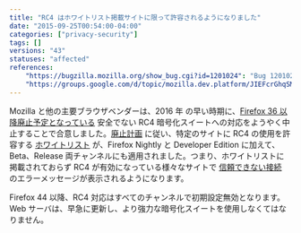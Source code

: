 ```yaml
---
title: "RC4 はホワイトリスト掲載サイトに限って許容されるようになりました"
date: "2015-09-25T00:54:00-04:00"
categories: ["privacy-security"]
tags: []
versions: "43"
statuses: "affected"
references:
    "https://bugzilla.mozilla.org/show_bug.cgi?id=1201024": "Bug 1201024 - Disable unrestricted RC4 fallback"
    "https://groups.google.com/d/topic/mozilla.dev.platform/JIEFcrGhqSM/discussion": "Intent to ship: RC4 disabled by default in Firefox 44"
---
```

Mozilla と他の主要ブラウザベンダーは、<time datetime="2016">2016 年</time> の早い時期に、[Firefox 36 以降廃止予定となっている](https://www.fxsitecompat.com/ja/docs/2014/rc4-support-has-been-deprecated/) 安全でない RC4 暗号化スイートへの対応をようやく中止することで合意しました。[廃止計画](https://groups.google.com/d/topic/mozilla.dev.platform/JIEFcrGhqSM/discussion) に従い、特定のサイトに RC4 の使用を許容する [ホワイトリスト](https://dxr.mozilla.org/mozilla-central/source/security/manager/ssl/IntolerantFallbackList.inc) が、Firefox Nightly と Developer Edition に加えて、Beta、Release 両チャンネルにも適用されました。つまり、ホワイトリストに掲載されておらず RC4 が有効になっている様々なサイトで [信頼できない接続](https://support.mozilla.org/ja/kb/connection-untrusted-error-message) のエラーメッセージが表示されるようになります。

Firefox 44 以降、RC4 対応はすべてのチャンネルで初期設定無効となります。Web サーバは、早急に更新し、より強力な暗号化スイートを使用しなくてはなりません。
